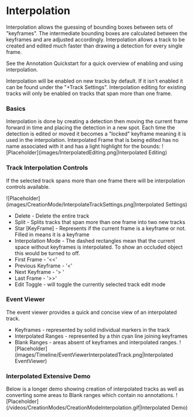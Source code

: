 # Interpolation

Interpolation allows the guessing of bounding boxes between sets of "keyframes".  The intermediate bounding boxes are calculated between the keyframes and are adjusted accordingly.  Interpolation allows a track to be created and edited much faster than drawing a detection for every single frame.

See the Annotation Quickstart for a quick overview of enabling and using interpolation.

Interpolation will be enabled on new tracks by default.  If it isn't enabled it can be found under the "+Track Settings".
Interpolation editing for existing tracks will only be enabled on tracks that span more than one frame.

### Basics
Interpolation is done by creating a detection then moving the current frame forward in time and placing the detection in a new spot.  Each time the detection is edited or moved it becomes a "locked" keyframe meaning it is used in the interpolation.
Interpolated Frame that is being edited has no name associated with it and has a light highlight for the bounds:
![Placeholder](images/InterpolatedEditing.png|Interpolated Editing)

### Track Interpolation Controls
If the selected track spans more than one frame there will be interpolation controls available.

![Placeholder](images/CreationMode/InterpolateTrackSettings.png|Interpolated Settings)
* Delete - Delete the entire track
* Split - Splits tracks that span more than one frame into two new tracks
* Star [KeyFrame] - Represents if the current frame is a keyframe or not.  Filled in means it is a keyframe
* Interpolation Mode - The dashed rectangles mean that the current space without keyframes is interpolated.  To show an occluded object this would be turned to off.
* First Frame - '<<'
* Previous Keyframe - '<'
* Next Keyframe - '> '
* Last Frame - '>>'
* Edit Toggle - will toggle the currently selected track edit mode

### Event Viewer
The event viewer provides a quick and concise view of an interpolated track.
* Keyframes - represented by solid individual markers in the track
* Interpolated Ranges - represented by a thin cyan line joining keyframes
* Blank Ranges - areas absent of keyframes and interpolated ranges.
![Placeholder](images/Timeline/EventViewerInterpolatedTrack.png|Interpolated EventViewer)

### Interpolated Extensive Demo
Below is a longer demo showing creation of interpolated tracks as well as converting some areas to Blank ranges which contain no annotations.
![Placeholder](/videos/CreationModes/CreationModeInterpolation.gif|Interpolated Demo)



